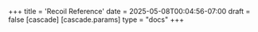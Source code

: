 +++
title = 'Recoil Reference'
date = 2025-05-08T00:04:56-07:00
draft = false
[cascade]
  [cascade.params]
    type = "docs"
+++
